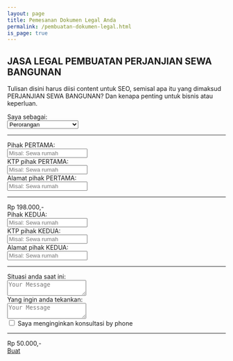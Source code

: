 ```yaml
---
layout: page
title: Pemesanan Dokumen Legal Anda
permalink: /pembuatan-dokumen-legal.html
is_page: true
---
```


<section class="first-child">
  <div class="container">
    <div class="row">
      <div class="col-md-8">
        <h1><strong>JASA LEGAL PEMBUATAN PERJANJIAN SEWA BANGUNAN</strong></h1>
        <p class="lead">
          Tulisan disini harus diisi content untuk SEO, semisal apa itu yang dimaksud PERJANJIAN SEWA BANGUNAN? Dan kenapa penting untuk bisnis atau keperluan.</p>
      </div>
    </div>

  </div>
</section>
      
<section id="checkout">	
  <div class="container">
    <div class="row">
      <div class="col-md-10">
        <form>
          <label>Saya sebagai: </label>
          <div class="inputs-wrapper">
            <select>
              <option value="volvo">Perorangan</option>
              <option value="saab">Instansi / Badan Hukum</option>
            </select>
          </div>
          <hr/>
          <label>Pihak PERTAMA: </label>
          <div class="inputs-wrapper">
            <input class="validate-required" type="text" placeholder="Misal: Sewa rumah" name="jasa" onfocus="this.placeholder = ''" onblur="this.placeholder = 'Misal: Sewa rumah'">
          </div>
          <label>KTP pihak PERTAMA: </label>
          <div class="inputs-wrapper">
            <input class="validate-required" type="text" placeholder="Misal: Sewa rumah" name="jasa" onfocus="this.placeholder = ''" onblur="this.placeholder = 'Misal: Sewa rumah'">
          </div>
          <label>Alamat pihak PERTAMA: </label>
          <div class="inputs-wrapper">
            <input class="validate-required" type="text" placeholder="Misal: Sewa rumah" name="jasa" onfocus="this.placeholder = ''" onblur="this.placeholder = 'Misal: Sewa rumah'">
          </div>
          <div class="subprice">
            <hr class="a1" />
            <span class="a2">Rp 198.000,-</span>
          </div>
          <label>Pihak KEDUA: </label>
          <div class="inputs-wrapper">
            <input class="validate-required" type="text" placeholder="Misal: Sewa rumah" name="jasa" onfocus="this.placeholder = ''" onblur="this.placeholder = 'Misal: Sewa rumah'">
          </div>
          <label>KTP pihak KEDUA: </label>
          <div class="inputs-wrapper">
            <input class="validate-required" type="text" placeholder="Misal: Sewa rumah" name="jasa" onfocus="this.placeholder = ''" onblur="this.placeholder = 'Misal: Sewa rumah'">
          </div>
          <label>Alamat pihak KEDUA: </label>
          <div class="inputs-wrapper">
            <input class="validate-required" type="text" placeholder="Misal: Sewa rumah" name="jasa" onfocus="this.placeholder = ''" onblur="this.placeholder = 'Misal: Sewa rumah'">
          </div>
          <hr/>
          <label>Situasi anda saat ini: </label>
          <div class="inputs-wrapper">
            <textarea class="form-message validate-required" name="message" placeholder="Your Message"></textarea>
          </div>
          <label>Yang ingin anda tekankan: </label>
          <div class="inputs-wrapper">
            <textarea class="form-message validate-required" name="message" placeholder="Your Message"></textarea>
          </div>
          <div class="inputs-wrapper">
            <input type="checkbox" name="konsultasi" value="konsultasi"> Saya menginginkan konsultasi by phone
          </div>
          <div class="subprice">
            <hr class="a1" />
            <span class="a2">Rp 50.000,-</span>
          </div>
          <a href="#" class="btn btn-primary btn-filled">Buat</a>
        </form>
      </div>
      <!--<div class="col-md-4">
        <table>
          <tr>
            <td>JASA LEGAL</td>
            <td>: Rp 198.000</td>
          </tr>
          <tr>
            <td>+ EKSPRESS</td>
            <td>: Rp 100.000</td>
          </tr>
          <tr>
            <td>+ KONSUKTASI</td>
            <td>: Rp 100.000</td>
          </tr>
          <tr>
            <td>TOTAL</td>
            <td>: Rp 450.000</td>
          </tr>
        </table>
      </div>-->
    </div>
  </div>
</section>  
